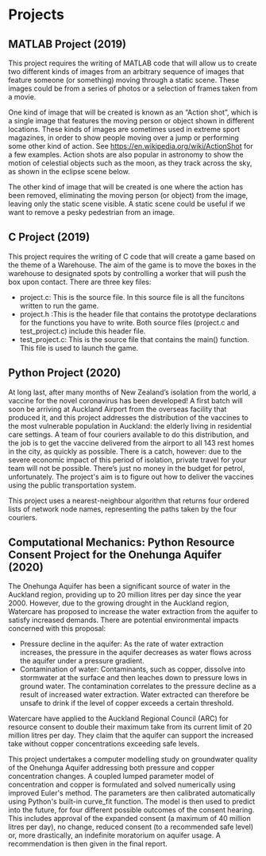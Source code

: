 # Projects

## MATLAB Project (2019)
This project requires the writing of MATLAB code that will allow us to create two different kinds of images
from an arbitrary sequence of images that feature someone (or something) moving through a static
scene. These images could be from a series of photos or a selection of frames taken from a movie.

One kind of image that will be created is known as an “Action shot”, which is a single image that features
the moving person or object shown in different locations. These kinds of images are sometimes
used in extreme sport magazines, in order to show people moving over a jump or performing some
other kind of action. See https://en.wikipedia.org/wiki/ActionShot for a few examples. Action shots
are also popular in astronomy to show the motion of celestial objects such as the moon, as they
track across the sky, as shown in the eclipse scene below.

The other kind of image that will be created is one where the action has been removed, eliminating the
moving person (or object) from the image, leaving only the static scene visible. A static scene could
be useful if we want to remove a pesky pedestrian from an image.

## C Project (2019)

This project requires the writing of C code that will create a game based on the theme of 
a Warehouse. The aim of the game is to move the boxes in the warehouse to designated spots by
controlling a worker that will push the box upon contact. There are three key files:
- project.c: This is the source file. In this source file is all the funcitons written to run the game.
- project.h :This is the header file that contains the prototype declarations for the
functions you have to write. Both source files (project.c and test_project.c) 
include this header file.
- test_project.c: This is the source file that contains the main() function. This file is used to
launch the game.

## Python Project (2020)

At long last, after many months of New Zealand’s isolation from the world, a
vaccine for the novel coronavirus has been developed! A first batch will soon be
arriving at Auckland Airport from the overseas facility that produced it, and this project
addresses the distribution of the vaccines to the most vulnerable population in
Auckland: the elderly living in residential care settings. A team of
four couriers available to do this distribution, and the job is to get the vaccine
delivered from the airport to all 143 rest homes in the city, as quickly as possible.
There is a catch, however: due to the severe economic impact of this period
of isolation, private travel for your team will not be possible. There’s just no
money in the budget for petrol, unfortunately. The project's aim is to figure 
out how to deliver the vaccines using the public transportation system.

This project uses a nearest-neighbour algorithm that returns four
ordered lists of network node names, representing the paths taken by the four
couriers. 

## Computational Mechanics: Python Resource Consent Project for the Onehunga Aquifer (2020)

The Onehunga Aquifer has been a significant source of water in the Auckland region, providing up to 20 million litres per day since the year 2000. However, due to the growing drought in the Auckland region, Watercare has proposed to increase the water extraction from the aquifer to satisfy increased demands. There are potential environmental impacts concerned with this proposal:
- Pressure decline in the aquifer: As the rate of water extraction increases, the pressure in the aquifer decreases as water flows across the aquifer under a pressure gradient.
- Contamination of water: Contaminants, such as copper, dissolve into stormwater at the surface and then leaches down to pressure lows in ground water. The contamination correlates to the pressure decline as a result of increased water extraction. Water extracted can therefore be unsafe to drink if the level of copper exceeds a certain threshold.

Watercare have applied to the Auckland Regional Council (ARC) for resource consent to double their maximum take from its current limit of 20 million litres per day. They claim that the aquifer can support the increased take without copper concentrations exceeding safe levels.

This project undertakes a computer modelling study on groundwater quality of the Onehunga Aquifer addressing both pressure and copper concentration changes. A coupled lumped parameter model of concentration and copper is formulated and solved numerically using improved Euler's method. The parameters are then calibrated automatically using Python's built-in curve_fit function. The model is then used to predict into the future, for four different possible outcomes of the consent hearing. This includes approval of the expanded consent (a maximum of 40 million litres per day), no change, reduced consent (to a recommended safe level) or, more drastically, an indefinite moratorium on aquifer usage. A recommendation is then given in the final report. 


